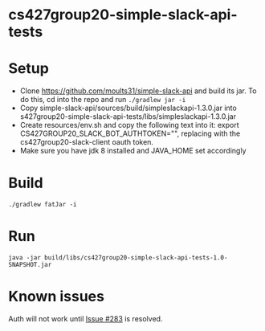 # cs427group20-simple-slack-api-tests

# Setup
- Clone https://github.com/moults31/simple-slack-api and build its jar. To do this, cd into the repo and run `./gradlew jar -i`
- Copy simple-slack-api/sources/build/simpleslackapi-1.3.0.jar into  s427group20-simple-slack-api-tests/libs/simpleslackapi-1.3.0.jar
- Create resources/env.sh and copy the following text into it: export CS427GROUP20_SLACK_BOT_AUTHTOKEN="<token>", replacing <token> with the cs427group20-slack-client oauth token.
- Make sure you have jdk 8 installed and JAVA_HOME set accordingly

# Build 
`./gradlew fatJar -i`

# Run
`java -jar build/libs/cs427group20-simple-slack-api-tests-1.0-SNAPSHOT.jar`

# Known issues
Auth will not work until [Issue #283](https://github.com/Itiviti/simple-slack-api/issues/283) is resolved.
